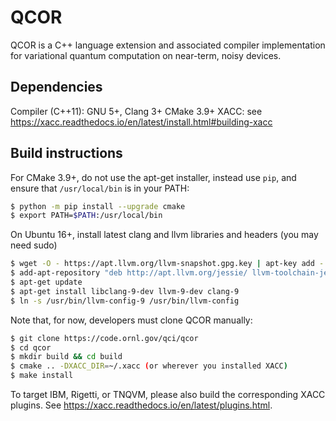 # QCOR

QCOR is a C++ language extension and associated compiler implementation
for variational quantum computation on near-term, noisy devices.


## Dependencies
Compiler (C++11): GNU 5+, Clang 3+
CMake 3.9+
XACC: see https://xacc.readthedocs.io/en/latest/install.html#building-xacc

## Build instructions
For CMake 3.9+, do not use the apt-get installer, instead use `pip`, and
ensure that `/usr/local/bin` is in your PATH:
```bash
$ python -m pip install --upgrade cmake
$ export PATH=$PATH:/usr/local/bin
```

On Ubuntu 16+, install latest clang and llvm libraries and headers (you may need sudo)
```bash
$ wget -O - https://apt.llvm.org/llvm-snapshot.gpg.key | apt-key add -
$ add-apt-repository "deb http://apt.llvm.org/jessie/ llvm-toolchain-jessie main"
$ apt-get update
$ apt-get install libclang-9-dev llvm-9-dev clang-9
$ ln -s /usr/bin/llvm-config-9 /usr/bin/llvm-config
```

Note that, for now, developers must clone QCOR manually:
``` bash
$ git clone https://code.ornl.gov/qci/qcor
$ cd qcor
$ mkdir build && cd build
$ cmake .. -DXACC_DIR=~/.xacc (or wherever you installed XACC)
$ make install
```

To target IBM, Rigetti, or TNQVM, please also build the
corresponding XACC plugins. See https://xacc.readthedocs.io/en/latest/plugins.html.